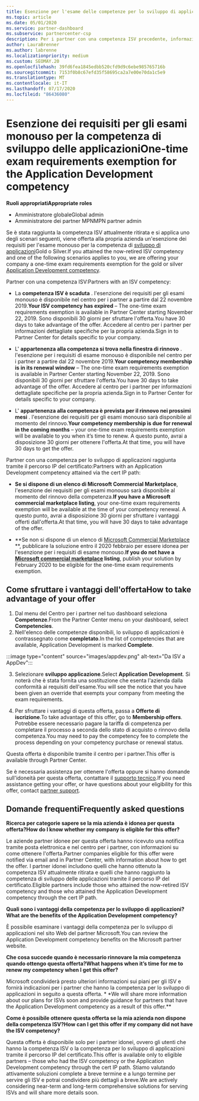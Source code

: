 ```yaml
---
title: Esenzione per l'esame delle competenze per lo sviluppo di applicazioni
ms.topic: article
ms.date: 05/01/2020
ms.service: partner-dashboard
ms.subservice: partnercenter-csp
description: Per i partner con una competenza ISV precedente, informazioni su come ottenere un'esenzione per i requisiti di esame monouso per la competenza di sviluppo delle applicazioni
author: LauraBrenner
ms.author: labrenne
ms.localizationpriority: medium
ms.custom: SEOMAY.20
ms.openlocfilehash: 39fd6fea1845edbb520cfd9d9c6ebe985765716b
ms.sourcegitcommit: 7153f0b8c67efd35f58695ca2a7e00e70da1c5e9
ms.translationtype: MT
ms.contentlocale: it-IT
ms.lasthandoff: 07/17/2020
ms.locfileid: "86436080"
---
```

# <a name="one-time-exam-requirements-exemption-for-the-application-development-competency"></a><span data-ttu-id="b1ccc-103">Esenzione dei requisiti per gli esami monouso per la competenza di sviluppo delle applicazioni</span><span class="sxs-lookup"><span data-stu-id="b1ccc-103">One-time exam requirements exemption for the Application Development competency</span></span>

<span data-ttu-id="b1ccc-104">**Ruoli appropriati**</span><span class="sxs-lookup"><span data-stu-id="b1ccc-104">**Appropriate roles**</span></span>

- <span data-ttu-id="b1ccc-105">Amministratore globale</span><span class="sxs-lookup"><span data-stu-id="b1ccc-105">Global admin</span></span>
- <span data-ttu-id="b1ccc-106">Amministratore dei partner MPN</span><span class="sxs-lookup"><span data-stu-id="b1ccc-106">MPN partner admin</span></span>

<span data-ttu-id="b1ccc-107">Se è stata raggiunta la competenza ISV attualmente ritirata e si applica uno degli scenari seguenti, viene offerta alla propria azienda un'esenzione dei requisiti per l'esame monouso per la competenza di [sviluppo di applicazioni](https://partner.microsoft.com/membership/application-development-competency)Gold o Silver.</span><span class="sxs-lookup"><span data-stu-id="b1ccc-107">If you attained the now-retired ISV competency and one of the following scenarios applies to you, we are offering your company a one-time exam requirements exemption for the gold or silver [Application Development competency](https://partner.microsoft.com/membership/application-development-competency).</span></span> 

<span data-ttu-id="b1ccc-108">Partner con una competenza ISV:</span><span class="sxs-lookup"><span data-stu-id="b1ccc-108">Partners with an ISV competency:</span></span>

- <span data-ttu-id="b1ccc-109">La **competenza ISV è scaduta** . l'esenzione dei requisiti per gli esami monouso è disponibile nel centro per i partner a partire dal 22 novembre 2019.</span><span class="sxs-lookup"><span data-stu-id="b1ccc-109">**Your ISV competency has expired** – The one-time exam requirements exemption is available in Partner Center starting November 22, 2019.</span></span> <span data-ttu-id="b1ccc-110">Sono disponibili 30 giorni per sfruttare l'offerta.</span><span class="sxs-lookup"><span data-stu-id="b1ccc-110">You have 30 days to take advantage of the offer.</span></span> <span data-ttu-id="b1ccc-111">Accedere al centro per i partner per informazioni dettagliate specifiche per la propria azienda.</span><span class="sxs-lookup"><span data-stu-id="b1ccc-111">Sign in to Partner Center for details specific to your company.</span></span>

- <span data-ttu-id="b1ccc-112">L' **appartenenza alla competenza si trova nella finestra di rinnovo** . l'esenzione per i requisiti di esame monouso è disponibile nel centro per i partner a partire dal 22 novembre 2019.</span><span class="sxs-lookup"><span data-stu-id="b1ccc-112">**Your competency membership is in its renewal window** – The one-time exam requirements exemption is available in Partner Center starting November 22, 2019.</span></span> <span data-ttu-id="b1ccc-113">Sono disponibili 30 giorni per sfruttare l'offerta.</span><span class="sxs-lookup"><span data-stu-id="b1ccc-113">You have 30 days to take advantage of the offer.</span></span> <span data-ttu-id="b1ccc-114">Accedere al centro per i partner per informazioni dettagliate specifiche per la propria azienda.</span><span class="sxs-lookup"><span data-stu-id="b1ccc-114">Sign in to Partner Center for details specific to your company.</span></span>

- <span data-ttu-id="b1ccc-115">L' **appartenenza alla competenza è prevista per il rinnovo nei prossimi mesi** . l'esenzione dei requisiti per gli esami monouso sarà disponibile al momento del rinnovo.</span><span class="sxs-lookup"><span data-stu-id="b1ccc-115">**Your competency membership is due for renewal in the coming months** – your one-time exam requirements exemption will be available to you when it’s time to renew.</span></span> <span data-ttu-id="b1ccc-116">A questo punto, avrai a disposizione 30 giorni per ottenere l'offerta.</span><span class="sxs-lookup"><span data-stu-id="b1ccc-116">At that time, you will have 30 days to get the offer.</span></span>

<span data-ttu-id="b1ccc-117">Partner con una competenza per lo sviluppo di applicazioni raggiunta tramite il percorso IP del certificato:</span><span class="sxs-lookup"><span data-stu-id="b1ccc-117">Partners with an Application Development competency attained via the cert IP path:</span></span>

- <span data-ttu-id="b1ccc-118">**Se si dispone di un elenco di Microsoft Commercial Marketplace**, l'esenzione dei requisiti per gli esami monouso sarà disponibile al momento del rinnovo della competenza.</span><span class="sxs-lookup"><span data-stu-id="b1ccc-118">**If you have a Microsoft commercial marketplace listing**, your one-time exam requirements exemption will be available at the time of your competency renewal.</span></span> <span data-ttu-id="b1ccc-119">A questo punto, avrai a disposizione 30 giorni per sfruttare i vantaggi offerti dall'offerta.</span><span class="sxs-lookup"><span data-stu-id="b1ccc-119">At that time, you will have 30 days to take advantage of the offer.</span></span>

- <span data-ttu-id="b1ccc-120">\*\*Se non si dispone di un elenco di [Microsoft Commercial Marketplace](https://azure.microsoft.com/overview/commercial-marketplace/) \*\*, pubblicare la soluzione entro il 2020 febbraio per essere idonea per l'esenzione per i requisiti di esame monouso.</span><span class="sxs-lookup"><span data-stu-id="b1ccc-120">**If you do not have a [Microsoft commercial marketplace](https://azure.microsoft.com/overview/commercial-marketplace/) listing**, publish your solution by February 2020 to be eligible for the one-time exam requirements exemption.</span></span>

## <a name="how-to-take-advantage-of-your-offer"></a><span data-ttu-id="b1ccc-121">Come sfruttare i vantaggi dell'offerta</span><span class="sxs-lookup"><span data-stu-id="b1ccc-121">How to take advantage of your offer</span></span>

1. <span data-ttu-id="b1ccc-122">Dal menu del Centro per i partner nel tuo dashboard seleziona **Competenze**.</span><span class="sxs-lookup"><span data-stu-id="b1ccc-122">From the Partner Center menu on your dashboard, select **Competencies**.</span></span>
2. <span data-ttu-id="b1ccc-123">Nell'elenco delle competenze disponibili, lo sviluppo di applicazioni è contrassegnato come **completato**.</span><span class="sxs-lookup"><span data-stu-id="b1ccc-123">In the list of competencies that are available, Application Development is marked **Complete**.</span></span>

:::image type="content" source="images/appdev.png" alt-text="Da ISV a AppDev":::

3. <span data-ttu-id="b1ccc-125">Selezionare **sviluppo applicazione**.</span><span class="sxs-lookup"><span data-stu-id="b1ccc-125">Select **Application Development**.</span></span> <span data-ttu-id="b1ccc-126">Si noterà che è stata fornita una sostituzione che esenta l'azienda dalla conformità ai requisiti dell'esame.</span><span class="sxs-lookup"><span data-stu-id="b1ccc-126">You will see the notice that you have been given an override that exempts your company from meeting the exam requirements.</span></span> 

4. <span data-ttu-id="b1ccc-127">Per sfruttare i vantaggi di questa offerta, passa a **Offerte di iscrizione**.</span><span class="sxs-lookup"><span data-stu-id="b1ccc-127">To take advantage of this offer, go to **Membership offers**.</span></span> <span data-ttu-id="b1ccc-128">Potrebbe essere necessario pagare la tariffa di competenza per completare il processo a seconda dello stato di acquisto o rinnovo della competenza.</span><span class="sxs-lookup"><span data-stu-id="b1ccc-128">You may need to pay the competency fee to complete the process depending on your competency purchase or renewal status.</span></span> 

<span data-ttu-id="b1ccc-129">Questa offerta è disponibile tramite il centro per i partner.</span><span class="sxs-lookup"><span data-stu-id="b1ccc-129">This offer is available through Partner Center.</span></span>

<span data-ttu-id="b1ccc-130">Se è necessaria assistenza per ottenere l'offerta oppure si hanno domande sull'idoneità per questa offerta, contattare il [supporto tecnico](https://partner.microsoft.com/Support).</span><span class="sxs-lookup"><span data-stu-id="b1ccc-130">If you need assistance getting your offer, or have questions about your eligibility for this offer, contact [partner support](https://partner.microsoft.com/Support).</span></span> 

## <a name="frequently-asked-questions"></a><span data-ttu-id="b1ccc-131">Domande frequenti</span><span class="sxs-lookup"><span data-stu-id="b1ccc-131">Frequently asked questions</span></span>

<span data-ttu-id="b1ccc-132">**Ricerca per categorie sapere se la mia azienda è idonea per questa offerta?**</span><span class="sxs-lookup"><span data-stu-id="b1ccc-132">**How do I know whether my company is eligible for this offer?**</span></span>

<span data-ttu-id="b1ccc-133">Le aziende partner idonee per questa offerta hanno ricevuto una notifica tramite posta elettronica e nel centro per i partner, con informazioni su come ottenere l'offerta.</span><span class="sxs-lookup"><span data-stu-id="b1ccc-133">Partner companies eligible for this offer were notified via email and in Partner Center, with information about how to get the offer.</span></span> <span data-ttu-id="b1ccc-134">I partner idonei includono quelli che hanno ottenuto la competenza ISV attualmente ritirata e quelli che hanno raggiunto la competenza di sviluppo delle applicazioni tramite il percorso IP del certificato.</span><span class="sxs-lookup"><span data-stu-id="b1ccc-134">Eligible partners include those who attained the now-retired ISV competency and those who attained the Application Development competency through the cert IP path.</span></span> 

<span data-ttu-id="b1ccc-135">**Quali sono i vantaggi della competenza per lo sviluppo di applicazioni?**</span><span class="sxs-lookup"><span data-stu-id="b1ccc-135">**What are the benefits of the Application Development competency?**</span></span>

<span data-ttu-id="b1ccc-136">È possibile esaminare i vantaggi della competenza per lo sviluppo di applicazioni nel sito Web del partner Microsoft.</span><span class="sxs-lookup"><span data-stu-id="b1ccc-136">You can review the Application Development competency benefits on the Microsoft partner website.</span></span> 

<span data-ttu-id="b1ccc-137">**Che cosa succede quando è necessario rinnovare la mia competenza quando ottengo questa offerta?**</span><span class="sxs-lookup"><span data-stu-id="b1ccc-137">**What happens when it’s time for me to renew my competency when I get this offer?**</span></span> 

<span data-ttu-id="b1ccc-138">Microsoft condividerà presto ulteriori informazioni sui piani per gli ISV e fornirà indicazioni per i partner che hanno la competenza per lo sviluppo di applicazioni in seguito a questa offerta. \* \*</span><span class="sxs-lookup"><span data-stu-id="b1ccc-138">We will share more information about our plans for ISVs soon and provide guidance for partners that have the Application Development competency as a result of this offer.\*\*</span></span>  

<span data-ttu-id="b1ccc-139">**Come è possibile ottenere questa offerta se la mia azienda non dispone della competenza ISV?**</span><span class="sxs-lookup"><span data-stu-id="b1ccc-139">**How can I get this offer if my company did not have the ISV competency?**</span></span>

<span data-ttu-id="b1ccc-140">Questa offerta è disponibile solo per i partner idonei, ovvero gli utenti che hanno la competenza ISV o la competenza per lo sviluppo di applicazioni tramite il percorso IP del certificato.</span><span class="sxs-lookup"><span data-stu-id="b1ccc-140">This offer is available only to eligible partners – those who had the ISV competency or the Application Development competency through the cert IP path.</span></span> <span data-ttu-id="b1ccc-141">Stiamo valutando attivamente soluzioni complete a breve termine e a lungo termine per servire gli ISV e potrai condividere più dettagli a breve.</span><span class="sxs-lookup"><span data-stu-id="b1ccc-141">We are actively considering near-term and long-term comprehensive solutions for serving ISVs and will share more details soon.</span></span> 


